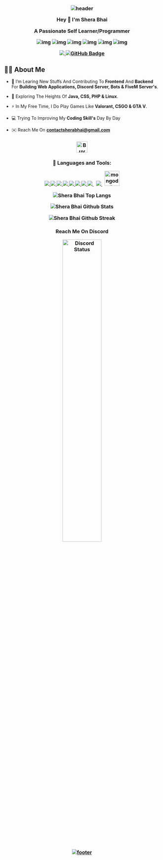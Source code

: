 <h3 align="center">

  ![header](https://cdn.discordapp.com/attachments/1080206407225311253/1092371320219631656/Shera_Bhai.png)

 Hey 👋 I'm Shera Bhai
    </p>
    A Passionate Self Learner/Programmer

![img](https://custom-icon-badges.herokuapp.com/badge/Repo-blue.svg?logo=repo)
![img](https://custom-icon-badges.herokuapp.com/badge/Star-yellow.svg?logo=star)
![img](https://custom-icon-badges.herokuapp.com/badge/Issue-red.svg?logo=issue)
![img](https://custom-icon-badges.herokuapp.com/badge/Fork-orange.svg?logo=fork)
![img](https://custom-icon-badges.herokuapp.com/badge/Commit-green.svg?logo=commit)
![img](https://custom-icon-badges.herokuapp.com/badge/Pull%20Request-purple.svg?logo=pr)



  <a href="https://github.com/VishalCodez/github-profile-views-counter">
    <img src="https://komarev.com/ghpvc/?username=shera-bhai">
</a>
<a href="https://github.com/shera-bhai?tab=followers"><img src="https://img.shields.io/github/followers/shera-bhai?label=Followers&style=social" alt="GitHub Badge"></a>
  </h3>
  

## 🙋‍♂️ About Me

- :telescope: I’m Learing New Stuffs And Contributing To **Frontend** And **Backend** For **Building Web Applications, Discord Server, Bots & FiveM Server's**.

- :seedling: Exploring The Heights Of **Java, CSS, PHP & Linux**.

- :zap: In My Free Time, I Do Play Games Like **Valorant, CSGO & GTA V**.

- 💻 Trying To Improving My **Coding Skill's** Day By Day

- ✉️ Reach Me On **contactsherabhai@gmail.com**
</p>



<h3 align="center">
<a href='https://ko-fi.com/sherabhai' target='_blank'><img height='36' style='border:0px;height:36px;' src='https://cdn.ko-fi.com/cdn/kofi1.png?v=3' border='0' alt='Buy Me a Coffee at ko-fi.com' /></a>

<h3 align="center">
  🚀 Languages and Tools:
  </p>
    <a href="https://www.w3schools.com/c/" target="_blank"> <img src="https://img.icons8.com/color/48/000000/c-programming.png"/> </a>
    <a href="https://www.w3schools.com/cpp/cpp_intro.asp" target="_blank"> <img src="https://img.icons8.com/color/48/000000/c-plus-plus-logo.png"/> </a>
    <a href="https://www.python.org/" target="_blank"> <img src="https://img.icons8.com/color/48/000000/python--v1.png"/> </a> 
    <a href="https://www.java.com/en/" target="_blank"> <img src="https://img.icons8.com/color/48/000000/java-coffee-cup-logo--v1.png"/> </a> 
    <a href="https://www.javascript.com/" target="_blank"> <img src="https://img.icons8.com/color/48/000000/javascript--v1.png"/> </a> 
    <a href="https://www.w3.org/html/" target="_blank"> <img src="https://img.icons8.com/color/48/000000/html-5.png"/> </a> 
    <a href="https://www.w3schools.com/css/" target="_blank"> <img src="https://img.icons8.com/color/48/000000/css3.png"/> </a> 
    <a style="padding-right:8px;" href="https://nodejs.org" target="_blank"> <img src="https://img.icons8.com/fluency/48/000000/node-js.png"/> </a> 
    <a style="padding-right:8px;" href="https://git-scm.com/" target="_blank"> <img src="https://img.icons8.com/color/48/000000/git.png"/> </a> 
    <a href="https://www.mongodb.com/" target="_blank"> <img src="https://img.icons8.com/color/96/000000/mongodb.png" alt="mongodb" width="48" height="48"/> </a> 
 </p>

![Shera Bhai Top Langs](https://github-readme-stats.vercel.app/api/top-langs/?username=shera-bhai&layout=compact&theme=midnight-purple)

![Shera Bhai Github Stats](https://github-readme-stats.vercel.app/api?username=shera-bhai&show_icons=true&theme=midnight-purple&count_private=true&include_all_commits=true)

![Shera Bhai Github Streak](https://github-readme-streak-stats.herokuapp.com/?user=shera-bhai&theme=midnight-purple&include_all_commits=true&count_private=true)


<h3 align="center">
Reach Me On Discord
</p>
<a href="https://discord.gg/SHSAV4HtxP" target="_blank">
	<img width="50%" align="center" alt="Discord Status" src="https://lanyard.cnrad.dev/api/576948027256995860?bg=1f1f1f&borderRadius=5px">
</p>
 <div>

![footer](https://i.ibb.co/9yvsZhZ/Hindustan.png)
